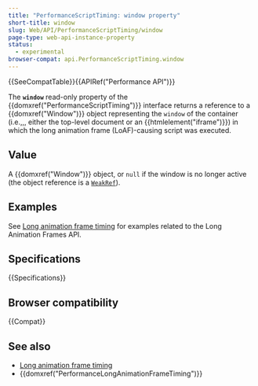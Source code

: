 ```yaml
---
title: "PerformanceScriptTiming: window property"
short-title: window
slug: Web/API/PerformanceScriptTiming/window
page-type: web-api-instance-property
status:
  - experimental
browser-compat: api.PerformanceScriptTiming.window
---
```


{{SeeCompatTable}}{{APIRef("Performance API")}}

The **`window`** read-only property of the {{domxref("PerformanceScriptTiming")}} interface returns a reference to a {{domxref("Window")}} object representing the `window` of the container (i.e.,,, either the top-level document or an {{htmlelement("iframe")}}) in which the long animation frame (LoAF)-causing script was executed.

## Value

A {{domxref("Window")}} object, or `null` if the window is no longer active (the object reference is a [`WeakRef`](/en-US/docs/Web/JavaScript/Reference/Global_Objects/WeakRef)).

## Examples

See [Long animation frame timing](/en-US/docs/Web/API/Performance_API/Long_animation_frame_timing#examples) for examples related to the Long Animation Frames API.

## Specifications

{{Specifications}}

## Browser compatibility

{{Compat}}

## See also

- [Long animation frame timing](/en-US/docs/Web/API/Performance_API/Long_animation_frame_timing)
- {{domxref("PerformanceLongAnimationFrameTiming")}}
